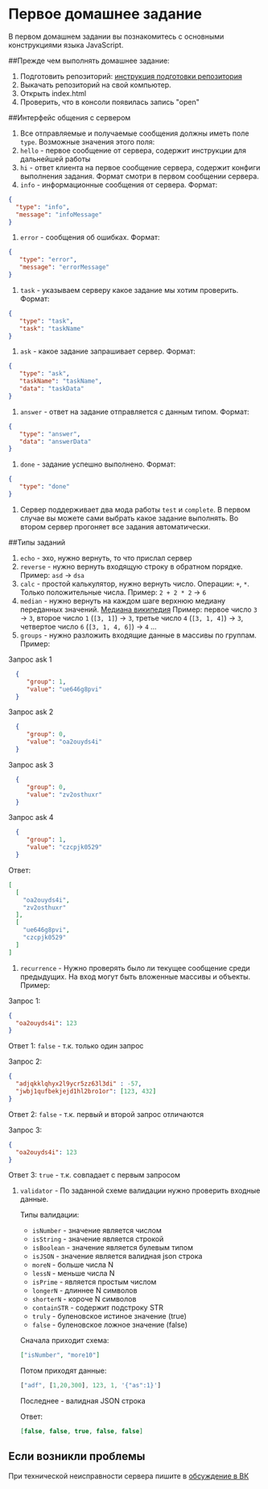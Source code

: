 # Первое домашнее задание

В первом домашнем задании вы познакомитесь с основными конструкциями языка JavaScript.

##Прежде чем выполнять домашнее задание:

1. Подготовить репозиторий: [инструкция подготовки репозитория](https://github.yandex-team.ru/elective/instructions/blob/master/homeworkRepo.md)
1. Выкачать репозиторий на свой компьютер.
1. Открыть index.html
1. Проверить, что в консоли появилась запись "open"

##Интерфейс общения с сервером

1. Все отправляемые и получаемые сообщения должны иметь поле ``type``. Возможные значения этого поля:
  1. ``hello`` - первое сообщение от сервера, содержит инструкции для дальнейшей работы
  1. ``hi`` - ответ клиента на первое сообщение сервера, содержит конфиги выполнения задания. Формат смотри в первом сообщении сервера.
  1. ``info`` - информационные сообщения от сервера. Формат:
  ```json
  {
    "type": "info",
    "message": "infoMessage"
  }
  ```
  1. ``error`` - сообщения об ошибках. Формат:
  ```json
  {
     "type": "error",
     "message": "errorMessage"
  }
  ```
  1. ``task`` - указываем серверу какое задание мы хотим проверить. Формат:
  ```json
  {
     "type": "task",
     "task": "taskName"
  }
  ```
  1. ``ask`` - какое задание запрашивает сервер. Формат:
  ```json
  {
     "type": "ask",
     "taskName": "taskName",
     "data": "taskData"
  }
  ```
  1. ``answer`` - ответ на задание отправляется с данным типом. Формат:
  ```json
  {
     "type": "answer",
     "data": "answerData"
  }
  ```
  1. ``done`` - задание успешно выполнено. Формат:
  ```json
  {
     "type": "done"
  }
  ```
1. Сервер поддерживает два мода работы ``test`` и ``complete``. В первом случае вы можете сами выбрать какое задание выполнять. Во втором сервер прогоняет все задания автоматически.
 
##Типы заданий

1. ``echo`` - эхо, нужно вернуть, то что прислал сервер
1. ``reverse`` - нужно вернуть входящую строку в обратном порядке. Пример: ``asd`` -> ``dsa``
1. ``calc`` - простой калькулятор, нужно вернуть число. Операции: ``+``, ``*``. Только положительные числа. Пример: ``2 + 2 * 2`` -> ``6``
1. ``median`` - нужно вернуть на каждом шаге верхнюю медиану переданных значений. [Медиана википедия](https://ru.wikipedia.org/wiki/Медиана_(статистика)) Пример: первое число ``3`` -> ``3``, второе число ``1`` (``[3, 1]``) -> ``3``, третье число ``4`` (``[3, 1, 4]``) -> ``3``, четвертое число ``6`` (``[3, 1, 4, 6]``) -> ``4`` ... 
1. ``groups`` - нужно разложить входящие данные в массивы по группам. Пример:

  Запрос ask 1
  ```json
    {  
       "group": 1,
       "value": "ue646g8pvi"
    }
  ```
  Запрос ask 2
  ```json
    {  
       "group": 0,
       "value": "oa2ouyds4i"
    }
  ```
  Запрос ask 3
  ```json
    {  
       "group": 0,
       "value": "zv2osthuxr"
    }
  ```
  Запрос ask 4
  ```json
    {  
       "group": 1,
       "value": "czcpjk0529"
    }
  ```
  Ответ:
  ```json
  [  
    [  
      "oa2ouyds4i",
      "zv2osthuxr"
    ],
    [  
      "ue646g8pvi",
      "czcpjk0529"
    ]
  ]
  ```
1. ``recurrence`` - Нужно проверять было ли текущее сообщение среди предыдущих. На вход могут быть вложенные массивы и объекты. Пример:
 
  Запрос 1:
  ```json
  {
    "oa2ouyds4i": 123
  }
  ```
  Ответ 1: ``false`` - т.к. только один запрос
  
  Запрос 2:
  ```json
  {
    "adjqkklqhyx2l9ycr5zz63l3di" : -57,
    "jwbj1qufbekjejd1hl2bro1or": [123, 432]
  }
  ```
  Ответ 2: ``false`` - т.к. первый и второй запрос отличаются
  
  Запрос 3:
  ```json
  {
    "oa2ouyds4i": 123
  }
  ```
  Ответ 3: ``true`` - т.к. совпадает с первым запросом
  
1. ```validator``` - По заданной схеме валидации нужно проверить входные данные.

    Типы валидации:
    * ``isNumber`` - значение является числом
    * ``isString`` - значение является строкой
    * ``isBoolean`` - значение является булевым типом
    * ``isJSON`` - значение является валидная json строка
    * ``moreN`` - больше числа N
    * ``lessN`` - меньше числа N
    * ``isPrime`` - является простым числом
    * ``longerN`` - длиннее N символов
    * ``shorterN`` - короче N символов
    * ``containSTR`` - содержит подстроку STR
    * ``truly`` - буленовское истиное значение (true)
    * ``false`` - буленовское ложное значение (false)
    
    Сначала приходит схема:
    ```json
    ["isNumber", "more10"]
    ```
    
    Потом приходят данные:
    ```js
    ["adf", [1,20,300], 123, 1, '{"as":1}']
    ```
    Последнее - валидная JSON  строка
    
    Ответ:
    ```json
    [false, false, true, false, false]
    ```

## Если возникли проблемы

При технической неисправности сервера пишите в [обсуждение в ВК](https://vk.com/topic-129114172_34768504)
